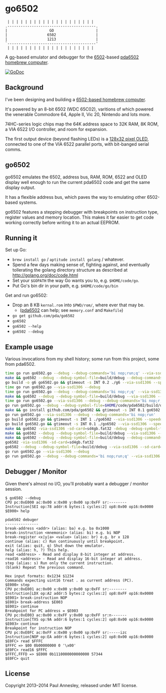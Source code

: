 go6502
======

```
 | | | | | | | | | | | | | | | | | | | |
.----------------------------------------.
|                   GO                   |
|                  6502                  |
|                  1213                  |
`----------------------------------------'
 | | | | | | | | | | | | | | | | | | | |
```

A [go][golang]-based emulator and debugger for the [6502][6502]-based
[pda6502 homebrew computer][pda6502].

[![GoDoc](https://godoc.org/github.com/pda/go6502?status.png)](https://godoc.org/github.com/pda/go6502)

Background
----------

I've been designing and building a [6502-based homebrew computer][pda6502].

It's powered by an 8-bit 6502 (WDC 65C02), varitions of which powered the
venerable Commodore 64, Apple II, Vic 20, Nintendo and lots more.

74HC-series logic chips map the 64K address space to 32K RAM, 8K ROM, a VIA
6522 I/O controller, and room for expansion.

The first output device (beyond flashing LEDs) is a [128x32 pixel OLED][oled],
connected to one of the VIA 6522 parallel ports, with bit-banged serial comms.


go6502
------

go6502 emulates the 6502, address bus, RAM, ROM, 6522 and OLED display well
enough to run the current pda6502 code and get the same display output.

It has a flexible address bus, which paves the way to emulating other
6502-based systems.

go6502 features a stepping debugger with breakpoints on instruction type,
register values and memory location. This makes it far easier to get code
working correctly before writing it to an actual EEPROM.


Running it
----------

Set up Go:

* `brew install go` / `aptitude install golang` / whatever.
* Spend a few days making sense of, fighting against, and eventually
  tollerating the golang directory structure as described at
  http://golang.org/doc/code.html
* Set your `$GOPATH` the way Go wants you to, e.g. `$HOME/code/go`.
* Put Go's bin dir in your path, e.g. `$HOME/code/go/bin`

Get and run go6502:

* Drop an 8 KB `kernal.rom` into `$PWD/rom/`, where ever that may be.
    * ([pda6502][pda6502] can help; see `memory.conf` and `Makefile`)
* `go get github.com/pda/go6502`
* `go6502`
* `go6502 --help`
* `go6502 --debug`


Example usage
-------------

Various invocations from my shell history; some run from this project, some from pda6502.

```sh
time go run go6502.go --debug --debug-commands='bi nop;run;q' --via-ssd1306 && open output.png
make && go6502 --debug --debug-symbol-file=build/debug --debug-commands="bi nop;c;q" --via-ssd1306 --sd-card=sd.bin
go build -o g6 go6502.go && gtimeout -s INT 0.2 ./g6 --via-ssd1306 --speedometer
time go run go6502.go --via-ssd1306 --debug
time go run go6502.go --debug --debug-commands='bi nop;r;q' --via-ssd1306 && open output.png
make && go6502 --debug --debug-symbol-file=build/debug --via-ssd1306 --sd-card=sd.bin
time go run go6502.go --via-ssd1306 --debug --debug-commands='bi nop;r;q' && open output.png
go run go6502.go --debug --debug-symbol-file=$HOME/code/pda6502/build/debug --via-ssd1306 --sd-card=$HOME/code/pda6502/sd.bin
make && go install github.com/pda/go6502 && gtimeout -s INT 0.1 go6502 --via-ssd1306 --sd-card="sd.bin" ; open ssd1306.png
go run go6502.go --via-ssd1306 --debug --debug-commands='bi nop;run'
go build go6502.go && gtimeout -s INT 1 ./go6502 --via-ssd1306 --speedometer
go build go6502.go && gtimeout -s INT 0.1 ./go6502 --via-ssd1306 --speedometer
make && go6502 -via-ssd1306 -sd-card=sd4gb.fat32 -debug -debug-symbol-file=build/debug -debug-commands="ba Halt; c; q" && hd -s 0x6000 -n 512 core
make && go6502 --debug --debug-symbol-file=build/debug --via-ssd1306 --sd-card=sd.bin --debug-commands="bi nop; c; q"
make && go6502 --debug --debug-symbol-file=build/debug --debug-commands="bi nop;c;q" --via-ssd1306 --sd-card=sd.bin && open ssd1306.png
go6502 -via-ssd1306 -sd-card=sd4gb.fat32
go6502 --debug --debug-symbol-file=build/debug --via-ssd1306 --sd-card=sd.bin
go run go6502.go --via-ssd1306 --debug
go run go6502.go --debug --debug-commands='bi nop;run;q' --via-ssd1306
```


Debugger / Monitor
------------------

Given there's almost no I/O, you'll probably want a debugger / monitor session.

```
$ go6502 --debug
CPU pc:0xE000 ac:0x00 x:0x00 y:0x00 sp:0xFF sr:--------
Instruction[SEI op:78 addr:6 bytes:1 cycles:2] op8:0x00 op16:0x0000
$E000> help

pda6502 debuger
---------------
break-address <addr> (alias: ba) e.g. ba 0x1000
break-instruction <mnemonic> (alias: bi) e.g. bi NOP
break-register <x|y|a> <value> (alias: br) e.g. br x 128
continue (alias: c) Run continuously until breakpoint.
exit (alias: quit, q) Shut down the emulator.
help (alias: h, ?) This help.
read <address> - Read and display 8-bit integer at address.
read16 <address> - Read and display 16-bit integer at address.
step (alias: s) Run only the current instruction.
(blank) Repeat the previous command.

Hex input formats: 0x1234 $1234
Commands expecting uint16 treat . as current address (PC).
$E000> step
CPU pc:0xE001 ac:0x00 x:0x00 y:0x00 sp:0xFF sr:--------
Instruction[LDX op:A2 addr:5 bytes:2 cycles:2] op8:0xFF op16:0x0000
$E001> break-instruction NOP
$E001> break-address $E003
$E001> continue
Breakpoint for PC address = $E003
CPU pc:0xE003 ac:0x00 x:0xFF y:0x00 sp:0xFF sr:n-------
Instruction[TXS op:9A addr:6 bytes:1 cycles:2] op8:0x00 op16:0x0000
$E003> continue
Breakpoint for instruction NOP
CPU pc:0xE0FC ac:0xFF x:0x00 y:0x00 sp:0xFF sr:-----izc
Instruction[NOP op:EA addr:6 bytes:1 cycles:2] op8:0x00 op16:0x0000
$E0FC> read $FFFC
$FFFC => $00 0b00000000 0 '\x00'
$E0FC> read16 $FFFC
$FFFC,FFFD => $E000 0b1110000000000000 57344
$E0FC> quit
```


License
-------

Copyright 2013–2014 Paul Annesley, released under MIT license.


[6502]: http://en.wikipedia.org/wiki/MOS_Technology_6502
[golang]: http://golang.org/
[c64.rb]: https://github.com/pda/c64.rb
[pda6502]: https://github.com/pda/pda6502
[homebrew]: http://brew.sh/
[oled]: https://www.adafruit.com/products/661
